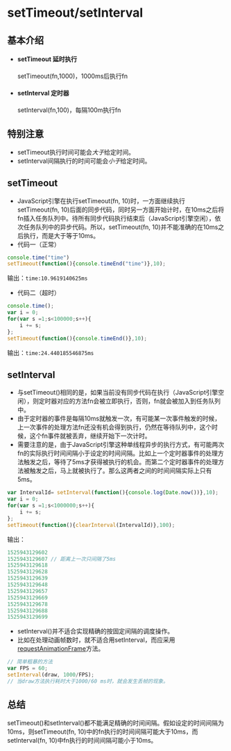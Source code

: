 # setTimeout/setInterval

## 基本介绍
- #### setTimeout 延时执行
    setTimeout(fn,1000)，1000ms后执行fn
- #### setInterval 定时器
    setInterval(fn,100)，每隔100m执行fn

## 特别注意
- setTimeout执行时间可能会$大于$给定时间。
- setInterval间隔执行的时间可能会$小于$给定时间。

## setTimeout
- JavaScript引擎在执行setTimeout(fn, 10)时，一方面继续执行setTimeout(fn, 10)后面的同步代码，同时另一方面开始计时，在10ms之后将fn插入任务队列中。待所有同步代码执行结束后（JavaScript引擎空闲），依次任务队列中的异步代码。所以，setTimeout(fn, 10)并不能准确的在10ms之后执行，而是大于等于10ms。
- 代码一（正常）
```js
console.time("time")
setTimeout(function(){console.timeEnd("time")},10);
```
输出：```time:10.9619140625ms```
- 代码二（超时）
```js
console.time();
var i = 0;
for(var s =1;s<100000;s++){
	i += s;
};
setTimeout(function(){console.timeEnd()},10);
```
输出：```time:24.440185546875ms```

## setInterval
- 与setTimeout()相同的是，如果当前没有同步代码在执行（JavaScript引擎空闲），则定时器对应的方法fn会被立即执行，否则，fn就会被加入到任务队列中。
- 由于定时器的事件是每隔10ms就触发一次，有可能某一次事件触发的时候，上一次事件的处理方法fn还没有机会得到执行，仍然在等待队列中，这个时候，这个fn事件就被丢弃，继续开始下一次计时。
- 需要注意的是，由于JavaScript引擎这种单线程异步的执行方式，有可能两次fn的实际执行时间间隔小于设定的时间间隔。比如上一个定时器事件的处理方法触发之后，等待了5ms才获得被执行的机会。而第二个定时器事件的处理方法被触发之后，马上就被执行了。那么这两者之间的时间间隔实际上只有5ms。
```js
var IntervalId= setInterval(function(){console.log(Date.now())},10);
var i = 0;
for(var s =1;s<1000000;s++){
	i += s;
};
setTimeout(function(){clearInterval(IntervalId)},100);
```
输出：
```js
1525943129602
1525943129607 // 距离上一次只间隔了5ms
1525943129618
1525943129628
1525943129639
1525943129648
1525943129657
1525943129669
1525943129678
1525943129688
1525943129699
```
- setInterval()并不适合实现精确的按固定间隔的调度操作。
- 比如在处理动画帧数时，就不适合用setInterval，而应采用[requestAnimationFrame](https://developer.mozilla.org/zh-CN/docs/Web/API/Window/requestAnimationFrame)方法。
```js
// 简单粗暴的方法
var FPS = 60;
setInterval(draw, 1000/FPS);
// 当draw方法执行耗时大于1000/60 ms时，就会发生丢帧的现象。
```
## 总结
setTimeout()和setInterval()都不能满足精确的时间间隔。假如设定的时间间隔为10ms，则setTimeout(fn, 10)中的fn执行的时间间隔可能大于10ms，而setInterval(fn, 10)中fn执行的时间间隔可能小于10ms。